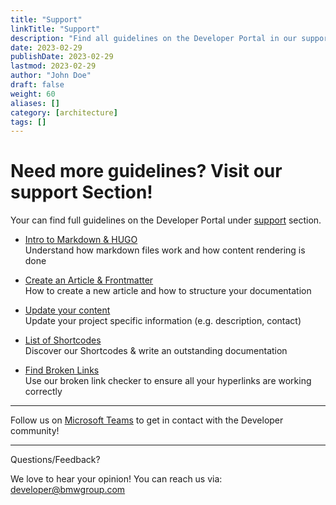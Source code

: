 ```yaml
---
title: "Support"
linkTitle: "Support"
description: "Find all guidelines on the Developer Portal in our support section"
date: 2023-02-29
publishDate: 2023-02-29
lastmod: 2023-02-29
author: "John Doe"
draft: false 
weight: 60
aliases: []
category: [architecture]
tags: []
---
```


# Need more guidelines? Visit our support Section!
Your can find full guidelines on the Developer Portal under [support](https://developer.bmwgroup.net/support) section. 

- [Intro to Markdown & HUGO](../../../support/writes-guide-markdown-and-frontmatter) </br>
Understand how markdown files work and how content rendering is done 

- [Create an Article & Frontmatter](../../../support/writers-guide-frontmatters-list/)</br>
How to create a new article and how to structure your documentation 

- [Update your content](../../../support/writers-guide-update-content/) </br>
Update your project specific information (e.g. description, contact)  


- [List of Shortcodes](../../../support/writers-guide-extended/) </br>
Discover our Shortcodes & write an outstanding documentation


- [Find Broken Links](../../../support/writers-guide-broken-links/) </br>
Use our broken link checker to ensure all your hyperlinks are working correctly


---

Follow us on [Microsoft Teams](https://teams.microsoft.com/l/team/19%3aabd56926fa9048f69fe91902d64813e7%40thread.skype/conversations?groupId=2c0e99b8-32e2-4fc7-8593-8fbbb296eb5a&tenantId=ce849bab-cc1c-465b-b62e-18f07c9ac198) to get in contact with the Developer community!

---

Questions/Feedback?

We love to hear your opinion! You can reach us via: <developer@bmwgroup.com>

